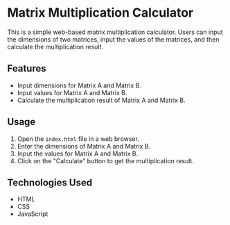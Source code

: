 # Matrix Multiplication Calculator

This is a simple web-based matrix multiplication calculator. Users can input the dimensions of two matrices, input the values of the matrices, and then calculate the multiplication result.

## Features

- Input dimensions for Matrix A and Matrix B.
- Input values for Matrix A and Matrix B.
- Calculate the multiplication result of Matrix A and Matrix B.

## Usage

1. Open the `index.html` file in a web browser.
2. Enter the dimensions of Matrix A and Matrix B.
3. Input the values for Matrix A and Matrix B.
4. Click on the "Calculate" button to get the multiplication result.

## Technologies Used

- HTML
- CSS
- JavaScript




